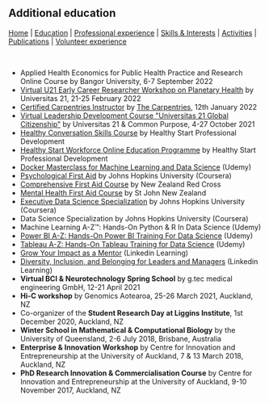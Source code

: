 ## **Additional education**

[Home](index.md) | [Education](Education.md) | [Professional experience](PR_experience.md) | [Skills & Interests](SI.md) | [Activities](AP.md) | [Publications](Publications.md) | [Volunteer experience](Volunteer_experience.md)

&nbsp;

- Applied Health Economics for Public Health Practice and Research Online Course by Bangor University, 6-7 September 2022<br/>
- [Virtual U21 Early Career Researcher Workshop on Planetary Health](https://ghum.kuleuven.be/phd/u21-early-career-research-workshop-on-planetary-health) by Universitas 21, 21-25 February 2022
- [Certified Carpentries Instructor](https://www.dropbox.com/s/mh0beqdxfykn4te/homemaneeshaDocumentsjobscarpentriescarpentries_reposcertificationdc-instructorgolovina_evgeniia.pdf?dl=0) by [The Carpentries](https://carpentries.org/), 12th January 2022
- [Virtual Leadership Development Course "Universitas 21 Global Citizenship"](https://universitas21.com/globalcitizens) by Universitas 21 & Common
Purpose, 4-27 October 2021
- [Healthy Conversation Skills Course](https://www.dropbox.com/s/i12dj5t4rmzfqv3/Certificate_Healthy_Conversation.pdf?dl=0) by Healthy Start Professional Development
- [Healthy Start Workforce Online Education Programme](https://www.dropbox.com/s/0q4vi7swc0qpxme/Early-life%20Science%20Programme_Healthy%20Start%20Education%20Programme%20Certificate%20of%20Completion.pdf?dl=0) by Healthy Start Professional Development
- [Docker Masterclass for Machine Learning and Data Science](https://www.udemy.com/certificate/UC-c2ac9cbc-46c0-4312-8271-6fb7727c991c/) (Udemy)
- [Psychological First Aid](http://coursera.org/verify/PPJQDEAVY5AK) by Johns Hopkins University (Coursera)
- [Comprehensive First Aid Course](https://www.dropbox.com/s/lyxgfdbcp8l5c7d/Certificate_Comprehensive_First_Aid_AM_Doc_b21177c8-3213-4fe3-b2bc-36eeccdb57c5.pdf?dl=0) by New Zealand Red Cross
- [Mental Health First Aid Course](https://www.dropbox.com/s/ngabk625cvpdoec/Mental_health_first_aid_Evgeniia_Golovina_508510_1692112.PDF?dl=0) by St John New Zealand
- [Executive Data Science Specialization](https://www.coursera.org/account/accomplishments/specialization/ZLV6XLYVN9PZ) by Johns Hopkins University (Coursera)
- Data Science Specialization by Johns Hopkins University (Coursera)
- Machine Learning A-Z™: Hands-On Python & R In Data Science (Udemy)
- [Power BI A-Z: Hands-On Power BI Training For Data Science](https://www.dropbox.com/s/cn0jy8a872z90yh/Udemy_Power_BI_A-Z_Hands-On_Power_BI_Training_For_Data_Science.pdf?dl=0) (Udemy)
- [Tableau A-Z: Hands-On Tableau Training for Data Science](https://www.dropbox.com/s/jevzuzqbi9exrvs/Udemy_Tableau_2020_A-Z_Hands-On_Tableau_Training_for_Data_Science.pdf?dl=0) (Udemy)
- [Grow Your Impact as a Mentor](https://www.dropbox.com/s/jtw44wv4le0zblf/CertificateOfCompletion_Grow_Your_Impact_as_a_Mentor_learning_path.pdf?dl=0) (Linkedin Learning)
- [Diversity, Inclusion, and Belonging for Leaders and Managers](https://www.dropbox.com/s/4b1j18fjqirodi3/CertificateOfCompletion_Diversity_Inclusion_and_Belonging_for_Leaders_and_Managers.pdf?dl=0) (Linkedin Learning)
- **Virtual BCI & Neurotechnology Spring School** by g.tec medical engineering GmbH, 12-21 April 2021
- **Hi-C workshop** by Genomics Aotearoa, 25-26 March 2021, Auckland, NZ
- Co-organizer of the **Student Research Day at Liggins Institute**, 1st December 2020, Auckland, NZ
- **Winter School in Mathematical & Computational Biology** by the University of Queensland, 2-6 July 2018, Brisbane, Australia
- **Enterprise & Innovation Workshop** by Centre for Innovation and Entrepreneurship at the University of Auckland, 7 & 13 March 2018, Auckland, NZ
- **PhD Research Innovation & Commercialisation Course** by Centre for Innovation and Entrepreneurship at the University of Auckland, 9-10 November 2017, Auckland, NZ
